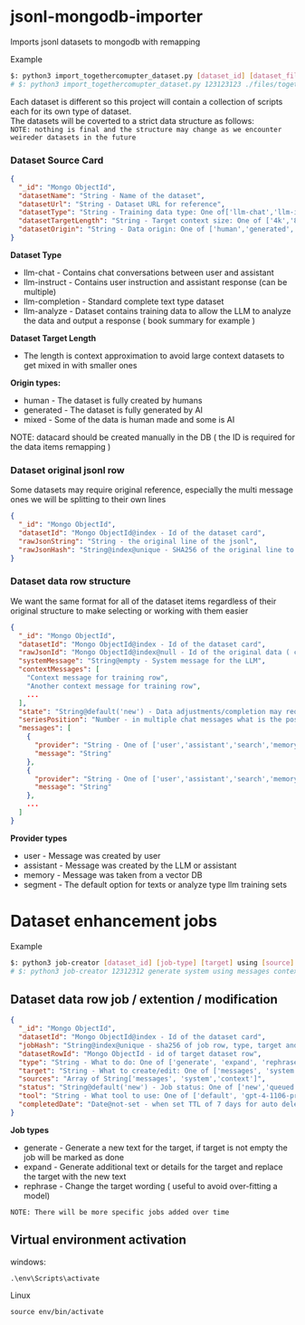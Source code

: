 # jsonl-mongodb-importer

Imports jsonl datasets to mongodb with remapping

Example

```bash
$: python3 import_togethercomupter_dataset.py [dataset_id] [dataset_file_path]
# $: python3 import_togethercomupter_dataset.py 123123123 ./files/together-dataset.jsonl
```

Each dataset is different so this project will contain a collection of scripts each for its own type of dataset. \
The datasets will be coverted to a strict data structure as follows: \
`NOTE: nothing is final and the structure may change as we encounter weireder datasets in the future`

### Dataset Source Card

```json
{
  "_id": "Mongo ObjectId",
  "datasetName": "String - Name of the dataset",
  "datasetUrl": "String - Dataset URL for reference",
  "datasetType": "String - Training data type: One of['llm-chat','llm-instruct','llm-completion', 'llm-analyze']",
  "datasetTargetLength": "String - Target context size: One of ['4k','8k','16k','32k','64k','128k']",
  "datasetOrigin": "String - Data origin: One of ['human','generated','mixed']"
}
```

**Dataset Type**

- llm-chat - Contains chat conversations between user and assistant
- llm-instruct - Contains user instruction and assistant response (can be multiple)
- llm-completion - Standard complete text type dataset
- llm-analyze - Dataset contains training data to allow the LLM to analyze the data and output a response ( book summary
  for example )

**Dataset Target Length**

- The length is context approximation to avoid large context datasets to get mixed in with smaller ones

**Origin types:**

- human - The dataset is fully created by humans
- generated - The dataset is fully generated by AI
- mixed - Some of the data is human made and some is AI

NOTE: datacard should be created manually in the DB ( the ID is required for the data items remapping )

### Dataset original jsonl row

Some datasets may require original reference, especially the multi message ones we will be splitting to their own lines

```json
{
  "_id": "Mongo ObjectId",
  "datasetId": "Mongo ObjectId@index - Id of the dataset card",
  "rawJsonString": "String - the original line of the jsonl",
  "rawJsonHash": "String@index@unique - SHA256 of the original line to avoid duplicates"
}
```

### Dataset data row structure

We want the same format for all of the dataset items regardless of their original structure to make selecting or working
with them easier

```json
{
  "_id": "Mongo ObjectId",
  "datasetId": "Mongo ObjectId@index - Id of the dataset card",
  "rawJsonId": "Mongo ObjectId@index@null - Id of the original data ( can be null )",
  "systemMessage": "String@empty - System message for the LLM",
  "contextMessages": [
    "Context message for training row",
    "Another context message for training row",
    ...
  ],
  "state": "String@default('new') - Data adjustments/completion may require special states",
  "seriesPosition": "Number - in multiple chat messages what is the positions",
  "messages": [
    {
      "provider": "String - One of ['user','assistant','search','memory','segment']",
      "message": "String"
    },
    {
      "provider": "String - One of ['user','assistant','search','memory','segment']",
      "message": "String"
    },
    ...
  ]
}
```

**Provider types**

- user - Message was created by user
- assistant - Message was created by the LLM or assistant
- memory - Message was taken from a vector DB
- segment - The default option for texts or analyze type llm training sets

# Dataset enhancement jobs

Example

```bash
$: python3 job-creator [dataset_id] [job-type] [target] using [source] [source] [source] with [tool]
# $: python3 job-creator 12312312 generate system using messages context with gpt-4
```

## Dataset data row job / extention / modification

```json
{
  "_id": "Mongo ObjectId",
  "datasetId": "Mongo ObjectId@index - Id of the dataset card",
  "jobHash": "String@index@unique - sha256 of job row, type, target and source to avoid duplicates",
  "datasetRowId": "Mongo ObjectId - id of target dataset row",
  "type": "String - What to do: One of ['generate', 'expand', 'rephrase']",
  "target": "String - What to create/edit: One of ['messages', 'system','context']",
  "sources": "Array of String['messages', 'system','context']",
  "status": "String@default('new') - Job status: One of ['new','queued','error','completed']",
  "tool": "String - What tool to use: One of ['default', 'gpt-4-1106-preview', 'gpt-4-0613', 'gpt-4-0314', 'gpt-4', 'gpt-3.5-turbo-16k-0613', 'gpt-3.5-turbo-16k', 'gpt-3.5-turbo-1106', 'gpt-3.5-turbo-0613', 'gpt-3.5-turbo-0301', 'gpt-3.5-turbo']",
  "completedDate": "Date@not-set - when set TTL of 7 days for auto deletion ( if not set should not be removed )"
}
```

**Job types**

- generate - Generate a new text for the target, if target is not empty the job will be marked as done
- expand - Generate additional text or details for the target and replace the target with the new text
- rephrase - Change the target wording ( useful to avoid over-fitting a model)

`NOTE: There will be more specific jobs added over time`

## Virtual environment activation

windows:

```
.\env\Scripts\activate
```

Linux

```
source env/bin/activate

```